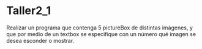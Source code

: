 # Taller2_1
Realizar un programa que contenga 5 pictureBox de distintas imágenes, y que por medio de un textbox se especifique con un número qué imagen se desea esconder o mostrar.                                                         
